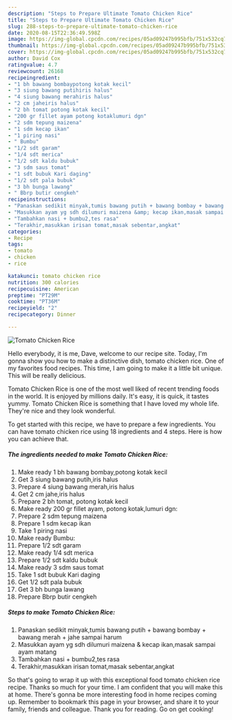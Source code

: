 ```yaml
---
description: "Steps to Prepare Ultimate Tomato Chicken Rice"
title: "Steps to Prepare Ultimate Tomato Chicken Rice"
slug: 288-steps-to-prepare-ultimate-tomato-chicken-rice
date: 2020-08-15T22:36:49.598Z
image: https://img-global.cpcdn.com/recipes/05ad09247b995bfb/751x532cq70/tomato-chicken-rice-foto-resep-utama.jpg
thumbnail: https://img-global.cpcdn.com/recipes/05ad09247b995bfb/751x532cq70/tomato-chicken-rice-foto-resep-utama.jpg
cover: https://img-global.cpcdn.com/recipes/05ad09247b995bfb/751x532cq70/tomato-chicken-rice-foto-resep-utama.jpg
author: David Cox
ratingvalue: 4.7
reviewcount: 26168
recipeingredient:
- "1 bh bawang bombaypotong kotak kecil"
- "3 siung bawang putihiris halus"
- "4 siung bawang merahiris halus"
- "2 cm jaheiris halus"
- "2 bh tomat potong kotak kecil"
- "200 gr fillet ayam potong kotaklumuri dgn"
- "2 sdm tepung maizena"
- "1 sdm kecap ikan"
- "1 piring nasi"
- " Bumbu"
- "1/2 sdt garam"
- "1/4 sdt merica"
- "1/2 sdt kaldu bubuk"
- "3 sdm saus tomat"
- "1 sdt bubuk Kari daging"
- "1/2 sdt pala bubuk"
- "3 bh bunga lawang"
- " Bbrp butir cengkeh"
recipeinstructions:
- "Panaskan sedikit minyak,tumis bawang putih + bawang bombay + bawang merah + jahe sampai harum"
- "Masukkan ayam yg sdh dilumuri maizena &amp; kecap ikan,masak sampai ayam matang"
- "Tambahkan nasi + bumbu2,tes rasa"
- "Terakhir,masukkan irisan tomat,masak sebentar,angkat"
categories:
- Recipe
tags:
- tomato
- chicken
- rice

katakunci: tomato chicken rice 
nutrition: 300 calories
recipecuisine: American
preptime: "PT29M"
cooktime: "PT36M"
recipeyield: "2"
recipecategory: Dinner

---
```



![Tomato Chicken Rice](https://img-global.cpcdn.com/recipes/05ad09247b995bfb/751x532cq70/tomato-chicken-rice-foto-resep-utama.jpg)

Hello everybody, it is me, Dave, welcome to our recipe site. Today, I'm gonna show you how to make a distinctive dish, tomato chicken rice. One of my favorites food recipes. This time, I am going to make it a little bit unique. This will be really delicious.



Tomato Chicken Rice is one of the most well liked of recent trending foods in the world. It is enjoyed by millions daily. It's easy, it is quick, it tastes yummy. Tomato Chicken Rice is something that I have loved my whole life. They're nice and they look wonderful.


To get started with this recipe, we have to prepare a few ingredients. You can have tomato chicken rice using 18 ingredients and 4 steps. Here is how you can achieve that.

<!--inarticleads1-->

##### The ingredients needed to make Tomato Chicken Rice:

1. Make ready 1 bh bawang bombay,potong kotak kecil
1. Get 3 siung bawang putih,iris halus
1. Prepare 4 siung bawang merah,iris halus
1. Get 2 cm jahe,iris halus
1. Prepare 2 bh tomat, potong kotak kecil
1. Make ready 200 gr fillet ayam, potong kotak,lumuri dgn:
1. Prepare 2 sdm tepung maizena
1. Prepare 1 sdm kecap ikan
1. Take 1 piring nasi
1. Make ready  Bumbu:
1. Prepare 1/2 sdt garam
1. Make ready 1/4 sdt merica
1. Prepare 1/2 sdt kaldu bubuk
1. Make ready 3 sdm saus tomat
1. Take 1 sdt bubuk Kari daging
1. Get 1/2 sdt pala bubuk
1. Get 3 bh bunga lawang
1. Prepare  Bbrp butir cengkeh




<!--inarticleads2-->

##### Steps to make Tomato Chicken Rice:

1. Panaskan sedikit minyak,tumis bawang putih + bawang bombay + bawang merah + jahe sampai harum
1. Masukkan ayam yg sdh dilumuri maizena &amp; kecap ikan,masak sampai ayam matang
1. Tambahkan nasi + bumbu2,tes rasa
1. Terakhir,masukkan irisan tomat,masak sebentar,angkat




So that's going to wrap it up with this exceptional food tomato chicken rice recipe. Thanks so much for your time. I am confident that you will make this at home. There's gonna be more interesting food in home recipes coming up. Remember to bookmark this page in your browser, and share it to your family, friends and colleague. Thank you for reading. Go on get cooking!
